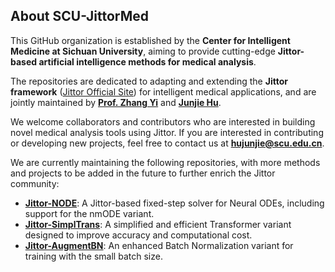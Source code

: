 ## About SCU-JittorMed

This GitHub organization is established by the **Center for Intelligent Medicine at Sichuan University**, aiming to provide cutting-edge **Jittor-based artificial intelligence methods for medical analysis**.

The repositories are dedicated to adapting and extending the **Jittor framework** ([Jittor Official Site](https://cg.cs.tsinghua.edu.cn/jittor/)) for intelligent medical applications, and are jointly maintained by [**Prof. Zhang Yi**](http://www.machineilab.org/users/zhangyi/index.html) and [**Junjie Hu**](https://junjiehuscu.github.io/).

We welcome collaborators and contributors who are interested in building novel medical analysis tools using Jittor. If you are interested in contributing or developing new projects, feel free to contact us at **hujunjie@scu.edu.cn**.


We are currently maintaining the following repositories, with more methods and projects to be added in the future to further enrich the Jittor community:

- [**Jittor-NODE**](https://github.com/SCU-JittorMed/Jittor-NODE): A Jittor-based fixed-step solver for Neural ODEs, including support for the nmODE variant.
- [**Jittor-SimplTrans**](https://github.com/SCU-JittorMed/Jittor-SimplTrans): A simplified and efficient Transformer variant designed to improve accuracy and computational cost.
- [**Jittor-AugmentBN**](https://github.com/SCU-JittorMed/Jittor-AugmentBN): An enhanced Batch Normalization variant for training with the small batch size.

